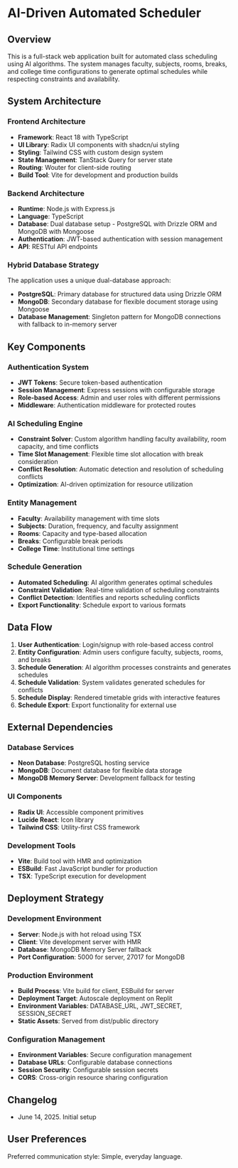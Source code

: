# AI-Driven Automated Scheduler

## Overview

This is a full-stack web application built for automated class scheduling using AI algorithms. The system manages faculty, subjects, rooms, breaks, and college time configurations to generate optimal schedules while respecting constraints and availability.

## System Architecture

### Frontend Architecture
- **Framework**: React 18 with TypeScript
- **UI Library**: Radix UI components with shadcn/ui styling
- **Styling**: Tailwind CSS with custom design system
- **State Management**: TanStack Query for server state
- **Routing**: Wouter for client-side routing
- **Build Tool**: Vite for development and production builds

### Backend Architecture
- **Runtime**: Node.js with Express.js
- **Language**: TypeScript
- **Database**: Dual database setup - PostgreSQL with Drizzle ORM and MongoDB with Mongoose
- **Authentication**: JWT-based authentication with session management
- **API**: RESTful API endpoints

### Hybrid Database Strategy
The application uses a unique dual-database approach:
- **PostgreSQL**: Primary database for structured data using Drizzle ORM
- **MongoDB**: Secondary database for flexible document storage using Mongoose
- **Database Management**: Singleton pattern for MongoDB connections with fallback to in-memory server

## Key Components

### Authentication System
- **JWT Tokens**: Secure token-based authentication
- **Session Management**: Express sessions with configurable storage
- **Role-based Access**: Admin and user roles with different permissions
- **Middleware**: Authentication middleware for protected routes

### AI Scheduling Engine
- **Constraint Solver**: Custom algorithm handling faculty availability, room capacity, and time conflicts
- **Time Slot Management**: Flexible time slot allocation with break consideration
- **Conflict Resolution**: Automatic detection and resolution of scheduling conflicts
- **Optimization**: AI-driven optimization for resource utilization

### Entity Management
- **Faculty**: Availability management with time slots
- **Subjects**: Duration, frequency, and faculty assignment
- **Rooms**: Capacity and type-based allocation
- **Breaks**: Configurable break periods
- **College Time**: Institutional time settings

### Schedule Generation
- **Automated Scheduling**: AI algorithm generates optimal schedules
- **Constraint Validation**: Real-time validation of scheduling constraints
- **Conflict Detection**: Identifies and reports scheduling conflicts
- **Export Functionality**: Schedule export to various formats

## Data Flow

1. **User Authentication**: Login/signup with role-based access control
2. **Entity Configuration**: Admin users configure faculty, subjects, rooms, and breaks
3. **Schedule Generation**: AI algorithm processes constraints and generates schedules
4. **Schedule Validation**: System validates generated schedules for conflicts
5. **Schedule Display**: Rendered timetable grids with interactive features
6. **Schedule Export**: Export functionality for external use

## External Dependencies

### Database Services
- **Neon Database**: PostgreSQL hosting service
- **MongoDB**: Document database for flexible data storage
- **MongoDB Memory Server**: Development fallback for testing

### UI Components
- **Radix UI**: Accessible component primitives
- **Lucide React**: Icon library
- **Tailwind CSS**: Utility-first CSS framework

### Development Tools
- **Vite**: Build tool with HMR and optimization
- **ESBuild**: Fast JavaScript bundler for production
- **TSX**: TypeScript execution for development

## Deployment Strategy

### Development Environment
- **Server**: Node.js with hot reload using TSX
- **Client**: Vite development server with HMR
- **Database**: MongoDB Memory Server fallback
- **Port Configuration**: 5000 for server, 27017 for MongoDB

### Production Environment
- **Build Process**: Vite build for client, ESBuild for server
- **Deployment Target**: Autoscale deployment on Replit
- **Environment Variables**: DATABASE_URL, JWT_SECRET, SESSION_SECRET
- **Static Assets**: Served from dist/public directory

### Configuration Management
- **Environment Variables**: Secure configuration management
- **Database URLs**: Configurable database connections
- **Session Security**: Configurable session secrets
- **CORS**: Cross-origin resource sharing configuration

## Changelog

- June 14, 2025. Initial setup

## User Preferences

Preferred communication style: Simple, everyday language.